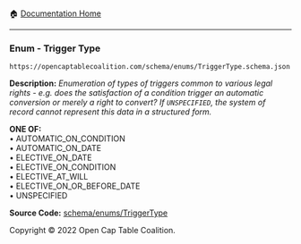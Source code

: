 :house: [Documentation Home](/README.md)

---

### Enum - Trigger Type

`https://opencaptablecoalition.com/schema/enums/TriggerType.schema.json`

**Description:** _Enumeration of types of triggers common to various legal rights - e.g. does the satisfaction of a condition trigger an automatic conversion or merely a right to convert? If `UNSPECIFIED`, the system of record cannot represent this data in a structured form._

**ONE OF:**</br>&bull; AUTOMATIC_ON_CONDITION </br>&bull; AUTOMATIC_ON_DATE </br>&bull; ELECTIVE_ON_DATE </br>&bull; ELECTIVE_ON_CONDITION </br>&bull; ELECTIVE_AT_WILL </br>&bull; ELECTIVE_ON_OR_BEFORE_DATE </br>&bull; UNSPECIFIED

**Source Code:** [schema/enums/TriggerType](/schema/enums/TriggerType.schema.json)

Copyright © 2022 Open Cap Table Coalition.
